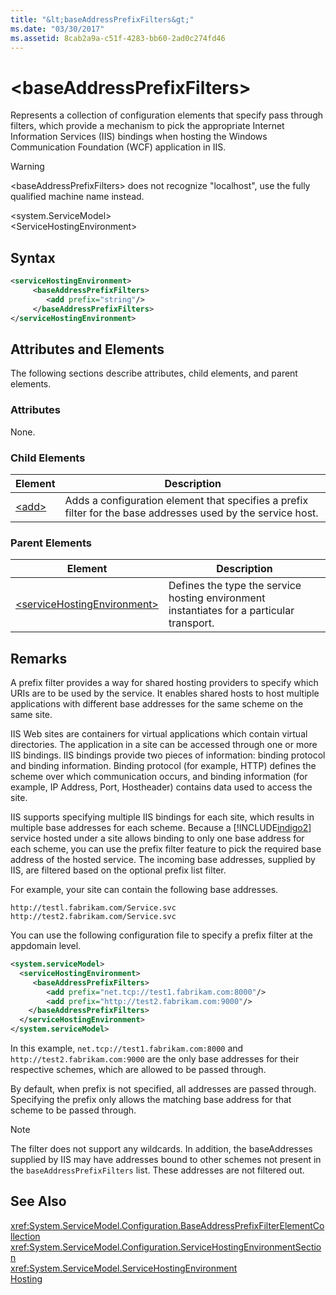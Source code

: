 ```yaml
---
title: "&lt;baseAddressPrefixFilters&gt;"
ms.date: "03/30/2017"
ms.assetid: 8cab2a9a-c51f-4283-bb60-2ad0c274fd46
---
```

# &lt;baseAddressPrefixFilters&gt;
Represents a collection of configuration elements that specify pass through filters, which provide a mechanism to pick the appropriate Internet Information Services (IIS) bindings when hosting the Windows Communication Foundation (WCF) application in IIS.  
  
> [!WARNING]
>  \<baseAddressPrefixFilters> does not recognize "localhost", use the fully qualified machine name instead.  
  
 \<system.ServiceModel>  
\<ServiceHostingEnvironment>  
  
## Syntax  
  
```xml  
<serviceHostingEnvironment>  
     <baseAddressPrefixFilters>  
        <add prefix="string"/>  
     </baseAddressPrefixFilters>  
</serviceHostingEnvironment>  
```  
  
## Attributes and Elements  
 The following sections describe attributes, child elements, and parent elements.  
  
### Attributes  
 None.  
  
### Child Elements  
  
|Element|Description|  
|-------------|-----------------|  
|[\<add>](../../../../../docs/framework/configure-apps/file-schema/wcf/add-of-baseaddressprefixfilter.md)|Adds a configuration element that specifies a prefix filter for the base addresses used by the service host.|  
  
### Parent Elements  
  
|Element|Description|  
|-------------|-----------------|  
|[\<serviceHostingEnvironment>](../../../../../docs/framework/configure-apps/file-schema/wcf/servicehostingenvironment.md)|Defines the type the service hosting environment instantiates for a particular transport.|  
  
## Remarks  
 A prefix filter provides a way for shared hosting providers to specify which URIs are to be used by the service. It enables shared hosts to host multiple applications with different base addresses for the same scheme on the same site.  
  
 IIS Web sites are containers for virtual applications which contain virtual directories. The application in a site can be accessed through one or more IIS bindings. IIS bindings provide two pieces of information: binding protocol and binding information. Binding protocol (for example, HTTP) defines the scheme over which communication occurs, and binding information (for example, IP Address, Port, Hostheader) contains data used to access the site.  
  
 IIS supports specifying multiple IIS bindings for each site, which results in multiple base addresses for each scheme. Because a [!INCLUDE[indigo2](../../../../../includes/indigo2-md.md)] service hosted under a site allows binding to only one base address for each scheme, you can use the prefix filter feature to pick the required base address of the hosted service. The incoming base addresses, supplied by IIS, are filtered based on the optional prefix list filter.  
  
 For example, your site can contain the following base addresses.  
  
```  
http://testl.fabrikam.com/Service.svc  
http://test2.fabrikam.com/Service.svc  
```  
  
 You can use the following configuration file to specify a prefix filter at the appdomain level.  
  
```xml  
<system.serviceModel>  
  <serviceHostingEnvironment>  
     <baseAddressPrefixFilters>  
        <add prefix="net.tcp://test1.fabrikam.com:8000"/>  
        <add prefix="http://test2.fabrikam.com:9000"/>  
    </baseAddressPrefixFilters>  
  </serviceHostingEnvironment>  
</system.serviceModel>  
```  
  
 In this example, `net.tcp://test1.fabrikam.com:8000` and `http://test2.fabrikam.com:9000` are the only base addresses for their respective schemes, which are allowed to be passed through.  
  
 By default, when prefix is not specified, all addresses are passed through. Specifying the prefix only allows the matching base address for that scheme to be passed through.  
  
> [!NOTE]
>  The filter does not support any wildcards. In addition, the baseAddresses supplied by IIS may have addresses bound to other schemes not present in the `baseAddressPrefixFilters` list. These addresses are not filtered out.  
  
## See Also  
 <xref:System.ServiceModel.Configuration.BaseAddressPrefixFilterElementCollection>  
 <xref:System.ServiceModel.Configuration.ServiceHostingEnvironmentSection>  
 <xref:System.ServiceModel.ServiceHostingEnvironment>  
 [Hosting](../../../../../docs/framework/wcf/feature-details/hosting.md)
